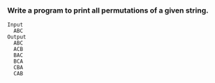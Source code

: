 ### Write a program to print all permutations of a given string.

```
Input
  ABC
Output
  ABC
  ACB
  BAC
  BCA
  CBA
  CAB
```
